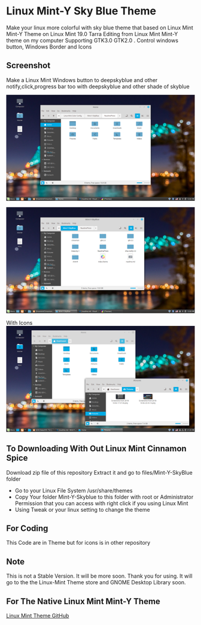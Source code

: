 # Linux Mint-Y Sky Blue Theme

Make your linux more colorful with sky blue theme that based on Linux Mint Mint-Y Theme on Linux Mint 19.0 Tarra
Editing from Linux Mint Mint-Y theme on my computer Supporting GTK3.0 GTK2.0 . Control windows button, Windows Border and Icons

## Screenshot

Make a Linux Mint Windows button to deepskyblue and other notify,click,progress bar too
with deepskyblue and other shade of skyblue

![Screenshot1](ReadmePhoto/Wallpaper.png)

![Screenshot2](ReadmePhoto/Screenshot2.png)

With Icons
![Screenshot3](ReadmePhoto/Screenshot3.png)

## To Downloading With Out Linux Mint Cinnamon Spice
Download zip file of this repository  Extract it and go to files/Mint-Y-SkyBlue folder
* Go to your Linux File System /usr/share/themes
* Copy Your folder Mint-Y-Skyblue to this folder with root or Administrator Permission that you can access with right click if you using Linux Mint
* Using Tweak or your linux setting to change the theme

## For Coding

This Code are in Theme but for icons is in other repository

## Note

This is not a Stable Version. It will be more soon. Thank you for using. It will go to the the Linux-Mint Theme store and GNOME Desktop Library soon.

## For The Native Linux Mint Mint-Y Theme

[Linux Mint Theme GitHub](https://github.com/linuxmint/mint-themes)
